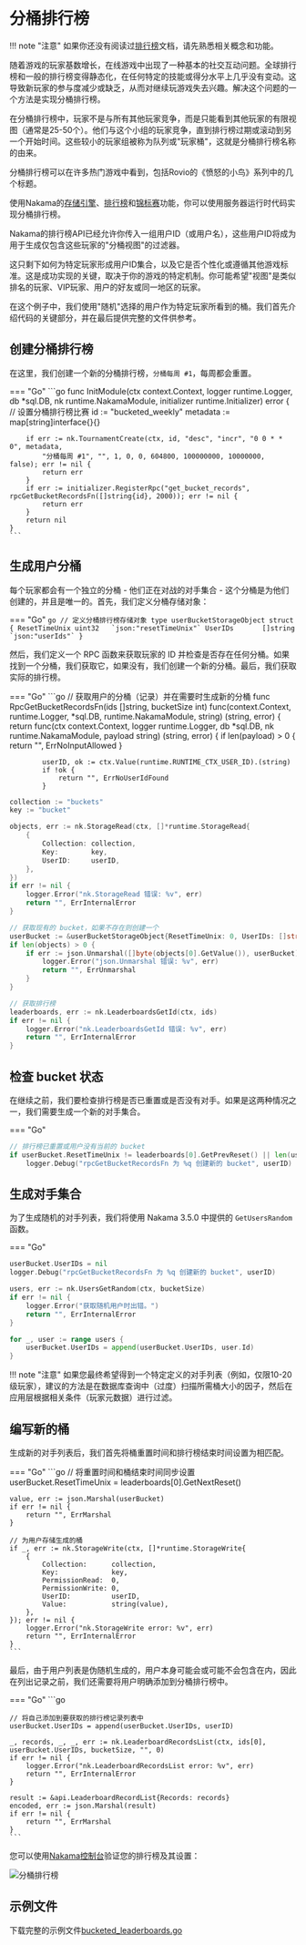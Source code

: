 # 分桶排行榜

!!! note "注意"
    如果你还没有阅读过[排行榜](../../concepts/leaderboards.md)文档，请先熟悉相关概念和功能。

随着游戏的玩家基数增长，在线游戏中出现了一种基本的社交互动问题。全球排行榜和一般的排行榜变得静态化，在任何特定的技能或得分水平上几乎没有变动。这导致新玩家的参与度减少或缺乏，从而对继续玩游戏失去兴趣。解决这个问题的一个方法是实现分桶排行榜。

在分桶排行榜中，玩家不是与所有其他玩家竞争，而是只能看到其他玩家的有限视图（通常是25-50个）。他们与这个小组的玩家竞争，直到排行榜过期或滚动到另一个开始时间。这些较小的玩家组被称为队列或"玩家桶"，这就是分桶排行榜名称的由来。

分桶排行榜可以在许多热门游戏中看到，包括Rovio的《愤怒的小鸟》系列中的几个标题。

使用Nakama的[存储引擎](../../concepts/collections.md)、[排行榜](../../concepts/leaderboards.md)和[锦标赛](../../concepts/tournaments.md)功能，你可以使用服务器运行时代码实现分桶排行榜。

Nakama的排行榜API已经允许你传入一组用户ID（或用户名），这些用户ID将成为用于生成仅包含这些玩家的"分桶视图"的过滤器。

这只剩下如何为特定玩家形成用户ID集合，以及它是否个性化或遵循其他游戏标准。这是成功实现的关键，取决于你的游戏的特定机制。你可能希望"视图"是类似排名的玩家、VIP玩家、用户的好友或同一地区的玩家。

在这个例子中，我们使用"随机"选择的用户作为特定玩家所看到的桶。我们首先介绍代码的关键部分，并在最后提供完整的文件供参考。

## 创建分桶排行榜

在这里，我们创建一个新的分桶排行榜，`分桶每周 #1`，每周都会重置。

=== "Go"
    ```go
    func InitModule(ctx context.Context, logger runtime.Logger, db *sql.DB, nk runtime.NakamaModule, initializer runtime.Initializer) error {
        // 设置分桶排行榜比赛
        id := "bucketed_weekly"
        metadata := map[string]interface{}{}

        if err := nk.TournamentCreate(ctx, id, "desc", "incr", "0 0 * * 0", metadata,
            "分桶每周 #1", "", 1, 0, 0, 604800, 100000000, 10000000, false); err != nil {
            return err
        }
        if err := initializer.RegisterRpc("get_bucket_records", rpcGetBucketRecordsFn([]string{id}, 2000)); err != nil {
            return err
        }
        return nil
    }
    ```

## 生成用户分桶

每个玩家都会有一个独立的分桶 - 他们正在对战的对手集合 - 这个分桶是为他们创建的，并且是唯一的。首先，我们定义分桶存储对象：

=== "Go"
    ```go
    // 定义分桶排行榜存储对象
    type userBucketStorageObject struct {
        ResetTimeUnix uint32   `json:"resetTimeUnix"`
        UserIDs       []string `json:"userIds"`
    }
    ```

然后，我们定义一个 RPC 函数来获取玩家的 ID 并检查是否存在任何分桶。如果找到一个分桶，我们获取它，如果没有，我们创建一个新的分桶。最后，我们获取实际的排行榜。

=== "Go"
    ```go
    // 获取用户的分桶（记录）并在需要时生成新的分桶
    func RpcGetBucketRecordsFn(ids []string, bucketSize int) func(context.Context, runtime.Logger, *sql.DB, runtime.NakamaModule, string) (string, error) {
        return func(ctx context.Context, logger runtime.Logger, db *sql.DB, nk runtime.NakamaModule, payload string) (string, error) {
            if len(payload) > 0 {
                return "", ErrNoInputAllowed
            }

            userID, ok := ctx.Value(runtime.RUNTIME_CTX_USER_ID).(string)
            if !ok {
                return "", ErrNoUserIdFound
            }

```go
collection := "buckets"
key := "bucket"

objects, err := nk.StorageRead(ctx, []*runtime.StorageRead{
    {
        Collection: collection,
        Key:        key,
        UserID:     userID,
    },
})
if err != nil {
    logger.Error("nk.StorageRead 错误: %v", err)
    return "", ErrInternalError
}

// 获取现有的 bucket，如果不存在则创建一个
userBucket := &userBucketStorageObject{ResetTimeUnix: 0, UserIDs: []string{}}
if len(objects) > 0 {
    if err := json.Unmarshal([]byte(objects[0].GetValue()), userBucket); err != nil {
        logger.Error("json.Unmarshal 错误: %v", err)
        return "", ErrUnmarshal
    }
}

// 获取排行榜
leaderboards, err := nk.LeaderboardsGetId(ctx, ids)
if err != nil {
    logger.Error("nk.LeaderboardsGetId 错误: %v", err)
    return "", ErrInternalError
}
```

## 检查 bucket 状态

在继续之前，我们要检查排行榜是否已重置或是否没有对手。如果是这两种情况之一，我们需要生成一个新的对手集合。

=== "Go"
```go
// 排行榜已重置或用户没有当前的 bucket
if userBucket.ResetTimeUnix != leaderboards[0].GetPrevReset() || len(userBucket.UserIDs) < 1 {
    logger.Debug("rpcGetBucketRecordsFn 为 %q 创建新的 bucket", userID)
```

## 生成对手集合

为了生成随机的对手列表，我们将使用 Nakama 3.5.0 中提供的 `GetUsersRandom` 函数。

=== "Go"
```go
userBucket.UserIDs = nil
logger.Debug("rpcGetBucketRecordsFn 为 %q 创建新的 bucket", userID)

users, err := nk.UsersGetRandom(ctx, bucketSize)
if err != nil {
    logger.Error("获取随机用户时出错。")
    return "", ErrInternalError
}

for _, user := range users {
    userBucket.UserIDs = append(userBucket.UserIDs, user.Id)
}
```

!!! note "注意"
    如果您最终希望得到一个特定定义的对手列表（例如，仅限10-20级玩家），建议的方法是在数据库查询中（过度）扫描所需桶大小的因子，然后在应用层根据相关条件（玩家元数据）进行过滤。

## 编写新的桶

生成新的对手列表后，我们首先将桶重置时间和排行榜结束时间设置为相匹配。

=== "Go"
    ```go
    // 将重置时间和桶结束时间同步设置
    userBucket.ResetTimeUnix = leaderboards[0].GetNextReset()

    value, err := json.Marshal(userBucket)
    if err != nil {
        return "", ErrMarshal
    }

    // 为用户存储生成的桶
    if _, err := nk.StorageWrite(ctx, []*runtime.StorageWrite{
        {
            Collection:      collection,
            Key:             key,
            PermissionRead:  0,
            PermissionWrite: 0,
            UserID:          userID,
            Value:           string(value),
        },
    }); err != nil {
        logger.Error("nk.StorageWrite error: %v", err)
        return "", ErrInternalError
    }
    ```

最后，由于用户列表是伪随机生成的，用户本身可能会或可能不会包含在内，因此在列出记录之前，我们还需要将用户明确添加到分桶排行榜中。

=== "Go"
    ```go

    // 将自己添加到要获取的排行榜记录列表中
    userBucket.UserIDs = append(userBucket.UserIDs, userID)

    _, records, _, _, err := nk.LeaderboardRecordsList(ctx, ids[0], userBucket.UserIDs, bucketSize, "", 0)
    if err != nil {
        logger.Error("nk.LeaderboardRecordsList error: %v", err)
        return "", ErrInternalError
    }

    result := &api.LeaderboardRecordList{Records: records}
    encoded, err := json.Marshal(result)
    if err != nil {
        return "", ErrMarshal
    }
    ```

您可以使用[Nakama控制台](../../getting-started/console-overview.md)验证您的排行榜及其设置：

![分桶排行榜](bucket-nakama-console.png)

## 示例文件

下载完整的示例文件[bucketed_leaderboards.go](bucket.go)
